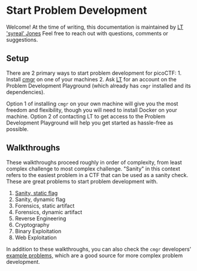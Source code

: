 # Start Problem Development

Welcome! At the time of writing, this documentation is maintained by [LT
'syreal' Jones](https://pages.syreal.cc/portfolio/business-card) Feel free to
reach out with questions, comments or suggestions.



## Setup

There are 2 primary ways to start problem development for picoCTF: 1. Install
[cmgr](https://github.com/ArmyCyberInstitute/cmgr) on one of your machines 2.
Ask [LT](https://pages.syreal.cc/portfolio/business-card) for an account on the
Problem Development Playground (which already has `cmgr` installed and its
dependencies).

Option 1 of installing `cmgr` on your own machine will give you the most
freedom and flexibility, though you will need to install Docker on your 
machine. Option 2 of contacting LT to get access to the Problem Development
Playground will help you get started as hassle-free as possible.



## Walkthroughs

These walkthroughs proceed roughly in order of complexity, from least complex
challenge to most complex challenge. "Sanity" in this context refers to the 
easiest problem in a CTF that can be used as a sanity check. These are great
problems to start problem development with.

1. [Sanity, static flag](/example-problems/sanity-static-flag/)
2. Sanity, dynamic flag
3. Forensics, static artifact
4. Forensics, dynamic artifact
5. Reverse Engineering
6. Cryptography
7. Binary Exploitation
8. Web Exploitation

In addition to these walkthroughs, you can also check the `cmgr` developers'
[example problems,](https://github.com/ArmyCyberInstitute/cmgr/tree/master/examples)
which are a good source for more complex problem development.

